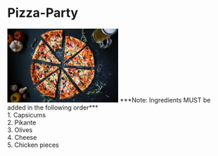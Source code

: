 # Pizza-Party
<img src="https://github.com/peenalGupta/Pizza-Party/blob/main/Images/Pizza.jpg" width=50% height=50%>
***Note: Ingredients MUST be added in the following order*** <br />
1. Capsicums <br />
2. Pikante <br />
3. Olives <br />
4. Cheese <br />
5. Chicken pieces <br />

